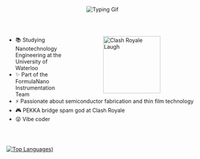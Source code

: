 <p align="center">
  <img src="assets/IntroGif.gif" alt="Typing Gif" />
</p>
<br><br>
<p>
  <img align="right" hspace="100" src="https://media.tenor.com/R_M90toyOCkAAAAj/hehe-haha-clash-royale.gif" alt="Clash Royale Laugh" width="150"/>
</p>

- 📚 Studying Nanotechnology Engineering at the University of Waterloo
- ✨ Part of the FormulaNano Instrumentation Team 
- ⚡ Passionate about semiconductor fabrication and thin film technology
- 🎮 PEKKA bridge spam god at Clash Royale
- 😜 Vibe coder

<br><br>

[![Top Languages](https://github-readme-stats-sigma-flame-97.vercel.app/api/top-langs/?username=JenitonA&layout=donut-vertical&theme=holi&v=3))](https://github.com/JenitonA/github-readme-stats)



